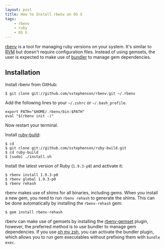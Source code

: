 ```yaml
---
layout: post
title: How to Install rbenv on OS X
tags:
    - rbenv
    - ruby
    - OS X
---
```


[rbenv](https://github.com/sstephenson/rbenv) is a tool for managing
ruby versions on your system. It's similar to [RVM](http://beginrescueend.com/) but doesn't require
configuration files. Instead of using gemsets, the user is expected to make
use of [bundler](http://gembundler.com/) to manage gem dependencies.

Installation
------------

Install rbenv from GitHub:

    $ git clone git://github.com/sstephenson/rbenv.git ~/.rbenv

Add the following lines to your `~/.zshrc` or `~/.bash_profile`.

    export PATH="$HOME/.rbenv/bin:$PATH"
    eval "$(rbenv init -)"

Now restart your terminal.

Install [ruby-build](https://github.com/sstephenson/ruby-build):

    $ cd
    $ git clone git://github.com/sstephenson/ruby-build.git
    $ cd ruby-build
    $ [sudo] ./install.sh

Install the latest version of Ruby (`1.9.3-p0`) and activate it:

    $ rbenv install 1.9.3-p0
    $ rbenv global 1.9.3-p0
    $ rbenv rehash

rbenv makes use of shims for all binaries, including gems. When you install a
new gem, you need to run `rbenv rehash` to generate the shims. This can be done
automatically by installing the `rbenv-rehash` gem:

    $ gem install rbenv-rehash

rbenv can make use of gemsets by installing the [rbenv-gemset](https://github.com/jamis/rbenv-gemset)
plugin, however, the preferred method is to use bundler to manage gem dependencies. If
you use [oh my zsh](https://github.com/robbyrussell/oh-my-zsh), you can
activate the bundler plugin, which allows you to run gem executables without
prefixing them with `bundle exec`.
